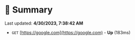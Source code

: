# 📖 Summary
Last updated: **4/30/2023, 7:38:42 AM**

- `GET` [https://google.com](https://google.com) - **Up** (183ms)
